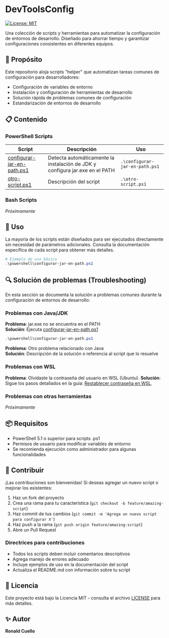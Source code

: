 # DevToolsConfig

[![License: MIT](https://img.shields.io/badge/License-MIT-yellow.svg)](https://opensource.org/licenses/MIT)

Una colección de scripts y herramientas para automatizar la configuración de entornos de desarrollo. Diseñado para ahorrar tiempo y garantizar configuraciones consistentes en diferentes equipos.

## 🚀 Propósito

Este repositorio aloja scripts "helper" que automatizan tareas comunes de configuración para desarrolladores:

- Configuración de variables de entorno
- Instalación y configuración de herramientas de desarrollo
- Solución rápida de problemas comunes de configuración
- Estandarización de entornos de desarrollo

## 📋 Contenido

### PowerShell Scripts

| Script | Descripción | Uso |
|--------|-------------|-----|
| [configurar-jar-en-path.ps1](powershell/java/configurar-jar-en-path.ps1) | Detecta automáticamente la instalación de JDK y configura jar.exe en el PATH | `.\configurar-jar-en-path.ps1` |
| [otro-script.ps1](powershell/otro-script.ps1) | Descripción del script | `.\otro-script.ps1` |

### Bash Scripts

*Próximamente*

## 🔧 Uso

La mayoría de los scripts están diseñados para ser ejecutados directamente sin necesidad de parámetros adicionales. Consulta la documentación específica de cada script para obtener más detalles.

```powershell
# Ejemplo de uso básico
.\powershell\configurar-jar-en-path.ps1
```

## 🔍 Solución de problemas (Troubleshooting)

En esta sección se documenta la solución a problemas comunes durante la configuración de entornos de desarrollo:

### Problemas con Java/JDK

**Problema**: jar.exe no se encuentra en el PATH  
**Solución**: Ejecuta [configurar-jar-en-path.ps1](powershell/configurar-jar-en-path.ps1)

```powershell
.\powershell\configurar-jar-en-path.ps1
```

**Problema**: Otro problema relacionado con Java  
**Solución**: Descripción de la solución o referencia al script que lo resuelve

### Problemas con WSL 
**Problema**: Olvidaste la contraseña del usuario en WSL (Ubuntu).
**Solución**: Sigue los pasos detallados en la guía: [Restablecer contraseña en WSL](docs/problemas-comunes/reset-wsl-password.md).

### Problemas con otras herramientas

*Próximamente*

## 📦 Requisitos

- PowerShell 5.1 o superior para scripts .ps1
- Permisos de usuario para modificar variables de entorno
- Se recomienda ejecución como administrador para algunas funcionalidades

## 🤝 Contribuir

¡Las contribuciones son bienvenidas! Si deseas agregar un nuevo script o mejorar los existentes:

1. Haz un fork del proyecto
2. Crea una rama para tu característica (`git checkout -b feature/amazing-script`)
3. Haz commit de tus cambios (`git commit -m 'Agrega un nuevo script para configurar X'`)
4. Haz push a la rama (`git push origin feature/amazing-script`)
5. Abre un Pull Request

### Directrices para contribuciones

- Todos los scripts deben incluir comentarios descriptivos
- Agrega manejo de errores adecuado
- Incluye ejemplos de uso en la documentación del script
- Actualiza el README.md con información sobre tu script

## 📄 Licencia

Este proyecto está bajo la Licencia MIT - consulta el archivo [LICENSE](LICENSE) para más detalles.

## ✨ Autor

**Ronald Cuello**